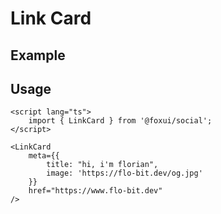 <script lang="ts">
	import LinkCardExample from './Example.svelte';
</script>

# Link Card

## Example

<LinkCardExample />

## Usage

```svelte
<script lang="ts">
	import { LinkCard } from '@foxui/social';
</script>

<LinkCard
	meta={{
		title: "hi, i'm florian",
		image: 'https://flo-bit.dev/og.jpg'
	}}
	href="https://www.flo-bit.dev"
/>
```
